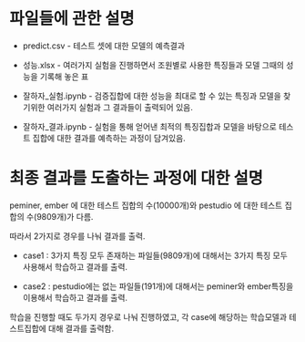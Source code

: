 # 파일들에 관한 설명

* predict.csv - 테스트 셋에 대한 모델의 예측결과

* 성능.xlsx - 여러가지 실험을 진행하면서 조원별로 사용한 특징들과 모델 그때의 성능을 기록해 놓은 표

* 잘하자_실험.ipynb - 검증집합에 대한 성능을 최대로 할 수 있는 특징과 모델을 찾기위한 여러가지 실험과 그 결과들이 출력되어 있음.

* 잘하자_결과.ipynb - 실험을 통해 얻어낸 최적의 특징집합과 모델을 바탕으로 테스트 집합에 대한 결과를 예측하는 과정이 담겨있음.

# 최종 결과를 도출하는 과정에 대한 설명

peminer, ember 에 대한 테스트 집합의 수(10000개)와 pestudio 에 대한 테스트 집합의 수(9809개)가 다름.

따라서 2가지로 경우를 나눠 결과를 출력.

* case1 : 3가지 특징 모두 존재하는 파일들(9809개)에 대해서는 3가지 특징 모두 사용해서 학습하고 결과를 출력.

* case2 : pestudio에는 없는 파일들(191개)에 대해서는 peminer와 ember특징을 이용해서 학습하고 결과를 출력.

학습을 진행할 때도 두가지 경우로 나눠 진행하였고, 각 case에 해당하는 학습모델과 테스트집합에 대해 결과를 출력함.
